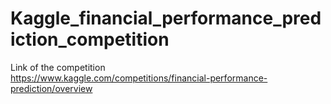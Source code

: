 # Kaggle_financial_performance_prediction_competition
Link of the competition
<br>
https://www.kaggle.com/competitions/financial-performance-prediction/overview
